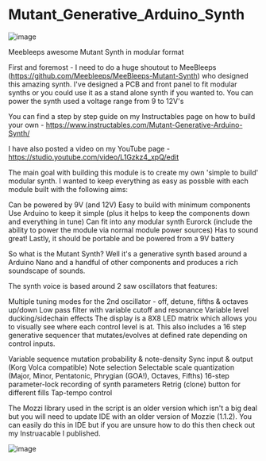 

# Mutant_Generative_Arduino_Synth

![image](https://github.com/user-attachments/assets/42a99a8d-a4a7-4d8c-a2f1-79578fdb59c8)

 Meebleeps awesome Mutant Synth in modular format

First and foremost - I need to do a huge shoutout to MeeBleeps (https://github.com/Meebleeps/MeeBleeps-Mutant-Synth) who designed this amazing synth. I've designed a PCB and front panel to fit modular synths or you could use it as a stand alone synth if you wanted to.  You can power the synth used a voltage range from 9 to 12V's

You can find a step by step guide on my Instructables page on how to build your own - https://www.instructables.com/Mutant-Generative-Arduino-Synth/

I have also posted a video on my YouTube page - https://studio.youtube.com/video/L1Gzkz4_xpQ/edit

The main goal with building this module is to create my own 'simple to build' modular synth. I wanted to keep everything as easy as possble with each module built with the following aims:

Can be powered by 9V (and 12V)
Easy to build with minimum components
Use Arduino to keep it simple (plus it helps to keep the components down and everything in tune)
Can fit into any modular synth Eurorck (include the ability to power the module via normal module power sources)
Has to sound great!
Lastly, it should be portable and be powered from a 9V battery

So what is the Mutant Synth? Well it's a generative synth based around a Arduino Nano and a handful of other components and produces a rich soundscape of sounds.

The synth voice is based around 2 saw oscillators that features:

Multiple tuning modes for the 2nd oscillator - off, detune, fifths & octaves up/down
Low pass filter with variable cutoff and resonance
Variable level ducking/sidechain effects
The display is a 8X8 LED matrix which allows you to visually see where each control level is at. This also includes a 16 step generative sequencer that mutates/evolves at defined rate depending on control inputs.

Variable sequence mutation probability & note-density
Sync input & output (Korg Volca compatible)
Note selection
Selectable scale quantization (Major, Minor, Pentatonic, Phrygian (GOA!), Octaves, Fifths)
16-step parameter-lock recording of synth parameters
Retrig (clone) button for different fills
Tap-tempo control

The Mozzi library used in the script is an older version which isn't a big deal but you will need to update IDE with an older version of Mozzie (1.1.2).  You can easily do this in IDE but if you are unsure how to do this then check out my Instruacable I published.

![image](https://github.com/user-attachments/assets/2f61441d-f15d-466a-be38-71519ba5a62b)
